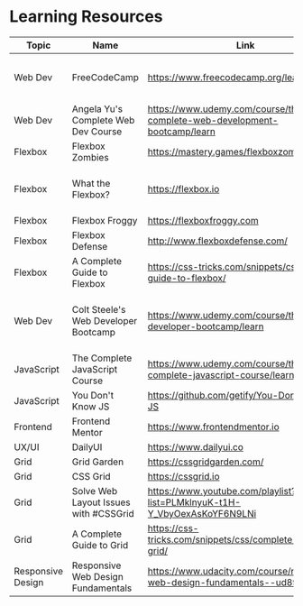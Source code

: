 # Learning Resources 

| Topic | Name | Link | Description | Progress |
| --- | --- | --- | --- | --- |
| Web Dev | FreeCodeCamp | https://www.freecodecamp.org/learn | Challenges & Tutorials |  Responsive Web Design Project | 
| Web Dev | Angela Yu's Complete Web Dev Course | https://www.udemy.com/course/the-complete-web-development-bootcamp/learn | Course | Bootstrap |
| Flexbox | Flexbox Zombies | https://mastery.games/flexboxzombies/ | Tutorial | Completed |
| Flexbox | What the Flexbox? | https://flexbox.io | Course | Quit Due To Outdated Videos | 
| Flexbox | Flexbox Froggy | https://flexboxfroggy.com | Tutorial | Completed |
| Flexbox | Flexbox Defense | http://www.flexboxdefense.com/ | Tutorial | Completed |
| Flexbox | A Complete Guide to Flexbox | https://css-tricks.com/snippets/css/a-guide-to-flexbox/ | Guide | Not Started |
| Web Dev | Colt Steele's Web Developer Bootcamp | https://www.udemy.com/course/the-web-developer-bootcamp/learn | Course | On Pause Will Restart After Angela's Course |
| JavaScript | The Complete JavaScript Course | https://www.udemy.com/course/the-complete-javascript-course/learn | Course | Not Started | 
| JavaScript | You Don't Know JS | https://github.com/getify/You-Dont-Know-JS | Books | Not Started |
| Frontend | Frontend Mentor | https://www.frontendmentor.io | Challenges | Not Started |
| UX/UI | DailyUI | https://www.dailyui.co | Challenges | Not Started | 
| Grid | Grid Garden | https://cssgridgarden.com/ | Tutorial | Not Started |
| Grid | CSS Grid | https://cssgrid.io | Tutorial | Not Started | 
| Grid | Solve Web Layout Issues with #CSSGrid | https://www.youtube.com/playlist?list=PLMklnyuK-t1H-Y_VbyOexAsKoYF6N9LNi | Videos | Not Started |
| Grid | A Complete Guide to Grid | https://css-tricks.com/snippets/css/complete-guide-grid/ | Guide | Not Started |
| Responsive Design | Responsive Web Design Fundamentals | https://www.udacity.com/course/responsive-web-design-fundamentals--ud893 | Course | Not Started |
